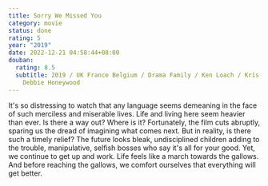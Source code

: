 ```yaml
---
title: Sorry We Missed You
category: movie
status: done
rating: 5
year: "2019"
date: 2022-12-21 04:58:44+08:00
douban:
  rating: 8.5
  subtitle: 2019 / UK France Belgium / Drama Family / Ken Loach / Kris Hitchen
    Debbie Honeywood
---
```


It's so distressing to watch that any language seems demeaning in the face of such merciless and miserable lives. Life and living here seem heavier than ever. Is there a way out? Where is it? Fortunately, the film cuts abruptly, sparing us the dread of imagining what comes next. But in reality, is there such a timely relief? The future looks bleak, undisciplined children adding to the trouble, manipulative, selfish bosses who say it's all for your good. Yet, we continue to get up and work. Life feels like a march towards the gallows. And before reaching the gallows, we comfort ourselves that everything will get better.
